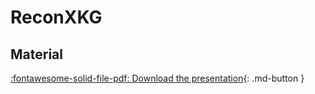 # ReconXKG

## Material

[:fontawesome-solid-file-pdf: Download the presentation](/SPARQL_course/assets/pdf/XYZ.pdf){: .md-button }


